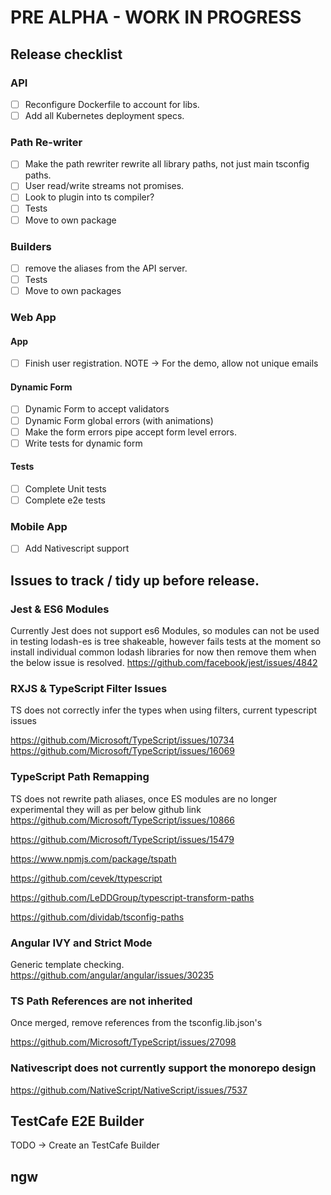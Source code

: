 # PRE ALPHA - WORK IN PROGRESS

## Release checklist

### API

- [ ] Reconfigure Dockerfile to account for libs.
- [ ] Add all Kubernetes deployment specs.

### Path Re-writer

- [ ] Make the path rewriter rewrite all library paths, not just main tsconfig paths.
- [ ] User read/write streams not promises.
- [ ] Look to plugin into ts compiler?
- [ ] Tests
- [ ] Move to own package

### Builders

- [ ] remove the aliases from the API server.
- [ ] Tests
- [ ] Move to own packages

### Web App

#### App

- [ ] Finish user registration. NOTE -> For the demo, allow not unique emails

#### Dynamic Form

- [ ] Dynamic Form to accept validators
- [ ] Dynamic Form global errors (with animations)
- [ ] Make the form errors pipe accept form level errors.
- [ ] Write tests for dynamic form

#### Tests

- [ ] Complete Unit tests
- [ ] Complete e2e tests

### Mobile App

- [ ] Add Nativescript support

## Issues to track / tidy up before release.

### Jest & ES6 Modules

Currently Jest does not support es6 Modules, so modules can not be used in testing
lodash-es is tree shakeable, however fails tests at the moment so install individual common lodash libraries for now then remove them when
the below issue is resolved.
https://github.com/facebook/jest/issues/4842

### RXJS & TypeScript Filter Issues

TS does not correctly infer the types when using filters, current typescript issues

https://github.com/Microsoft/TypeScript/issues/10734
https://github.com/Microsoft/TypeScript/issues/16069

### TypeScript Path Remapping

TS does not rewrite path aliases, once ES modules are no longer experimental they will as per below github link
https://github.com/Microsoft/TypeScript/issues/10866

https://github.com/Microsoft/TypeScript/issues/15479

https://www.npmjs.com/package/tspath

https://github.com/cevek/ttypescript

https://github.com/LeDDGroup/typescript-transform-paths

https://github.com/dividab/tsconfig-paths

### Angular IVY and Strict Mode

Generic template checking.
https://github.com/angular/angular/issues/30235

### TS Path References are not inherited

Once merged, remove references from the tsconfig.lib.json's

https://github.com/Microsoft/TypeScript/issues/27098

### Nativescript does not currently support the monorepo design

https://github.com/NativeScript/NativeScript/issues/7537

## TestCafe E2E Builder

TODO -> Create an TestCafe Builder

## ngw
